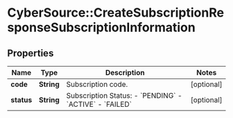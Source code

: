 # CyberSource::CreateSubscriptionResponseSubscriptionInformation

## Properties
Name | Type | Description | Notes
------------ | ------------- | ------------- | -------------
**code** | **String** | Subscription code.  | [optional] 
**status** | **String** | Subscription Status:  - &#x60;PENDING&#x60;  - &#x60;ACTIVE&#x60;  - &#x60;FAILED&#x60;  | [optional] 


